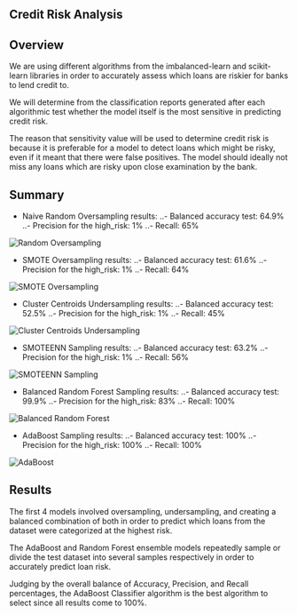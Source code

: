 ## Credit Risk Analysis

## Overview
We are using different algorithms from the imbalanced-learn and scikit-learn libraries in order to accurately assess which loans are riskier for banks to lend credit to.

We will determine from the classification reports generated after each algorithmic test whether the model itself is the most sensitive in predicting credit risk.

The reason that sensitivity value will be used to determine credit risk is because it is preferable for a model to detect loans which might be risky, even if it meant that there were false positives. The model should ideally not miss any loans which are risky upon close examination by the bank.

## Summary

* Naive Random Oversampling results: 
    ..- Balanced accuracy test: 64.9%
    ..- Precision for the high_risk: 1%
    ..- Recall: 65%

![Random Oversampling]()


* SMOTE Oversampling results: 
    ..- Balanced accuracy test: 61.6%
    ..- Precision for the high_risk: 1%
    ..- Recall: 64%

![SMOTE Oversampling]()


* Cluster Centroids Undersampling results:
    ..- Balanced accuracy test: 52.5%
    ..- Precision for the high_risk: 1%
    ..- Recall: 45%

![Cluster Centroids Undersampling]()


* SMOTEENN Sampling results:
    ..- Balanced accuracy test: 63.2%
    ..- Precision for the high_risk: 1%
    ..- Recall: 56%

![SMOTEENN Sampling]()


* Balanced Random Forest Sampling results:
    ..- Balanced accuracy test: 99.9%
    ..- Precision for the high_risk: 83%
    ..- Recall: 100%

![Balanced Random Forest]()

* AdaBoost Sampling results:
    ..- Balanced accuracy test: 100%
    ..- Precision for the high_risk: 100%
    ..- Recall: 100%

![AdaBoost]()


## Results

The first 4 models involved oversampling, undersampling, and creating a balanced combination of both in order to predict which loans from the dataset were categorized at the highest risk.

The AdaBoost and Random Forest ensemble models repeatedly sample or divide the test dataset into several samples respectively in order to accurately predict loan risk.

Judging by the overall balance of Accuracy, Precision, and Recall percentages, the AdaBoost Classifier algorithm is the best algorithm to select since all results come to 100%.